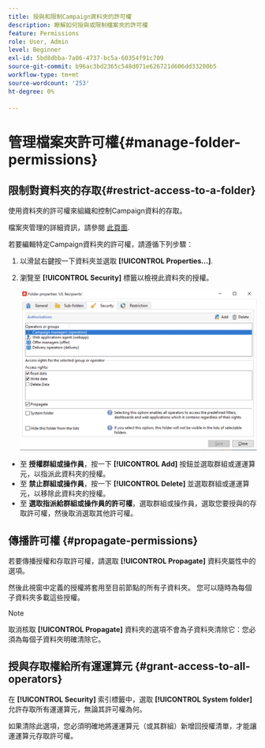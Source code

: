 ```yaml
---
title: 授與和限制Campaign資料夾的許可權
description: 瞭解如何授與或限制檔案夾的許可權
feature: Permissions
role: User, Admin
level: Beginner
exl-id: 5bd8dbba-7a06-4737-bc5a-60354f91c709
source-git-commit: b96ac3bd2365c548d071e626721d606dd33200b5
workflow-type: tm+mt
source-wordcount: '253'
ht-degree: 0%

---
```


# 管理檔案夾許可權{#manage-folder-permissions}

## 限制對資料夾的存取{#restrict-access-to-a-folder}

使用資料夾的許可權來組織和控制Campaign資料的存取。

檔案夾管理的詳細資訊，請參閱 [此頁面](../audiences/folders-and-views.md).

若要編輯特定Campaign資料夾的許可權，請遵循下列步驟：

1. 以滑鼠右鍵按一下資料夾並選取 **[!UICONTROL Properties...]**.
1. 瀏覽至 **[!UICONTROL Security]** 標籤以檢視此資料夾的授權。

   ![](assets/folder-permissions.png)

* 至 **授權群組或操作員**，按一下 **[!UICONTROL Add]** 按鈕並選取群組或運運算元，以指派此資料夾的授權。
* 至 **禁止群組或操作員**，按一下 **[!UICONTROL Delete]** 並選取群組或運運算元，以移除此資料夾的授權。
* 至 **選取指派給群組或操作員的許可權**，選取群組或操作員，選取您要授與的存取許可權，然後取消選取其他許可權。

## 傳播許可權 {#propagate-permissions}

若要傳播授權和存取許可權，請選取 **[!UICONTROL Propagate]** 資料夾屬性中的選項。

然後此視窗中定義的授權將套用至目前節點的所有子資料夾。 您可以隨時為每個子資料夾多載這些授權。

>[!NOTE]
>
>取消核取 **[!UICONTROL Propagate]** 資料夾的選項不會為子資料夾清除它：您必須為每個子資料夾明確清除它。

## 授與存取權給所有運運算元 {#grant-access-to-all-operators}

在 **[!UICONTROL Security]** 索引標籤中，選取 **[!UICONTROL System folder]** 允許存取所有運運算元，無論其許可權為何。

如果清除此選項，您必須明確地將運運算元（或其群組）新增回授權清單，才能讓運運算元存取許可權。
